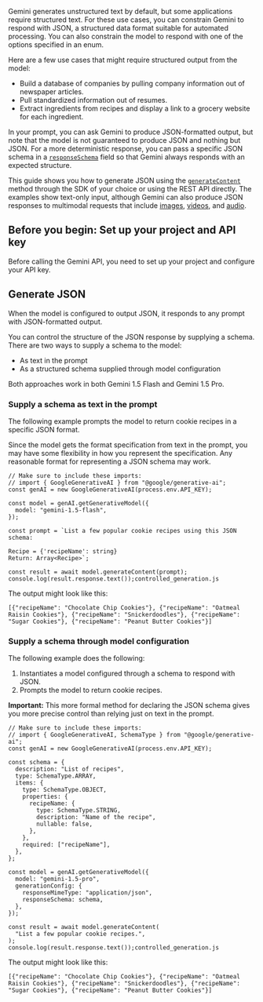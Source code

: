 Gemini generates unstructured text by default, but some applications require structured text. For these use cases, you can constrain Gemini to respond with JSON, a structured data format suitable for automated processing. You can also constrain the model to respond with one of the options specified in an enum.

Here are a few use cases that might require structured output from the model:

- Build a database of companies by pulling company information out of newspaper articles.
- Pull standardized information out of resumes.
- Extract ingredients from recipes and display a link to a grocery website for each ingredient.

In your prompt, you can ask Gemini to produce JSON-formatted output, but note that the model is not guaranteed to produce JSON and nothing but JSON. For a more deterministic response, you can pass a specific JSON schema in a [`responseSchema`](https://ai.google.dev/api/rest/v1beta/GenerationConfig#FIELDS.response_schema) field so that Gemini always responds with an expected structure.

This guide shows you how to generate JSON using the [`generateContent`](https://ai.google.dev/api/rest/v1/models/generateContent) method through the SDK of your choice or using the REST API directly. The examples show text-only input, although Gemini can also produce JSON responses to multimodal requests that include [images](https://ai.google.dev/gemini-api/docs/vision), [videos](https://ai.google.dev/gemini-api/docs/vision), and [audio](https://ai.google.dev/gemini-api/docs/audio).

## Before you begin: Set up your project and API key

Before calling the Gemini API, you need to set up your project and configure your API key.

## Generate JSON

When the model is configured to output JSON, it responds to any prompt with JSON-formatted output.

You can control the structure of the JSON response by supplying a schema. There are two ways to supply a schema to the model:

- As text in the prompt
- As a structured schema supplied through model configuration

Both approaches work in both Gemini 1.5 Flash and Gemini 1.5 Pro.

### Supply a schema as text in the prompt

The following example prompts the model to return cookie recipes in a specific JSON format.

Since the model gets the format specification from text in the prompt, you may have some flexibility in how you represent the specification. Any reasonable format for representing a JSON schema may work.

```
// Make sure to include these imports:
// import { GoogleGenerativeAI } from "@google/generative-ai";
const genAI = new GoogleGenerativeAI(process.env.API_KEY);

const model = genAI.getGenerativeModel({
  model: "gemini-1.5-flash",
});

const prompt = `List a few popular cookie recipes using this JSON schema:

Recipe = {'recipeName': string}
Return: Array<Recipe>`;

const result = await model.generateContent(prompt);
console.log(result.response.text());controlled_generation.js
```

The output might look like this:

```
[{"recipeName": "Chocolate Chip Cookies"}, {"recipeName": "Oatmeal Raisin Cookies"}, {"recipeName": "Snickerdoodles"}, {"recipeName": "Sugar Cookies"}, {"recipeName": "Peanut Butter Cookies"}]

```

### Supply a schema through model configuration

The following example does the following:

1. Instantiates a model configured through a schema to respond with JSON.
2. Prompts the model to return cookie recipes.

**Important:** This more formal method for declaring the JSON schema gives you more precise control than relying just on text in the prompt.

```
// Make sure to include these imports:
// import { GoogleGenerativeAI, SchemaType } from "@google/generative-ai";
const genAI = new GoogleGenerativeAI(process.env.API_KEY);

const schema = {
  description: "List of recipes",
  type: SchemaType.ARRAY,
  items: {
    type: SchemaType.OBJECT,
    properties: {
      recipeName: {
        type: SchemaType.STRING,
        description: "Name of the recipe",
        nullable: false,
      },
    },
    required: ["recipeName"],
  },
};

const model = genAI.getGenerativeModel({
  model: "gemini-1.5-pro",
  generationConfig: {
    responseMimeType: "application/json",
    responseSchema: schema,
  },
});

const result = await model.generateContent(
  "List a few popular cookie recipes.",
);
console.log(result.response.text());controlled_generation.js
```

The output might look like this:

```
[{"recipeName": "Chocolate Chip Cookies"}, {"recipeName": "Oatmeal Raisin Cookies"}, {"recipeName": "Snickerdoodles"}, {"recipeName": "Sugar Cookies"}, {"recipeName": "Peanut Butter Cookies"}]

```